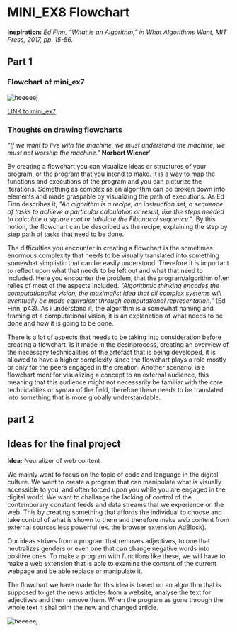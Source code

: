 # MINI_EX8 Flowchart
**Inspiration:** _Ed Finn, “What is an Algorithm,” in What Algorithms Want, MIT Press, 2017, pp. 15-56._

## Part 1

### Flowchart of mini_ex7

![heeeeej](https://github.com/madsdixen/mini_ex/blob/master/mini_ex9/mini_ex7%20Flow%20Chart.png?raw=true)

[LINK to mini_ex7](https://github.com/madsdixen/mini_ex/tree/master/mini_ex7)

### Thoughts on drawing flowcharts

_"If we want to live with the machine, we must understand the machine, we must not
worship the machine."_ **Norbert Wiener**'

By creating a flowchart you can visualize ideas or structures of your program, or the program that you intend to make. It is a way to map the functions and executions of the program and you can picturize the iterations. Something as complex as an algorithm can be broken down into elements and made graspable by visualizing the path of executions. As Ed Finn describes it, _"An algorithm is a recipe, an instruction set, a sequence of tasks to achieve a particular calculation or result, like the steps needed to calculate a square root or tabulate the Fibonacci sequence."_. By this notion, the flowchart can be described as the recipe, explaining the step by step path of tasks that need to be done. 

The difficulties you encounter in creating a flowchart is the sometimes enormous complexity that needs to be visually translated into something somewhat simplistic that can be easily understood. Therefore it is important to reflect upon what that needs to be left out and what that need to included. Here you encounter the problem, that the program/algorithm often relies of most of the aspects included. _"Algorithmic thinking encodes the computationalist vision, the maximalist idea that all complex systems will eventually be made equivalent through computational representation."_ (Ed Finn, p43). As i understand it, the algorithm is a somewhat naming and framing of a computational vision, it is an explanation of what needs to be done and how it is going to be done.

There is a lot of aspects that needs to be taking into consideration before creating a flowchart. Is it made in the desinprocess, creating an overview of the necessary technicalities of the artefact that is being developed, it is allowed to have a higher complexity since the flowchart plays a role mostly or only for the peers engaged in the creation. Another scenario, is a flowchart ment for visualizing a concept to an external audience, this meaning that this audience might not necessarily be familiar with the core technicalities or syntax of the field, therefore these needs to be translated into something that is more globally understandable.

## part 2

## Ideas for the final project

**Idea:** Neuralizer of web content

We mainly want to focus on the topic of code and language in the digital culture. We want to create a program that can manipulate what is visually accessible to you, and often forced upon you while you are engaged in the digital world. We want to challange the lacking of control of the contemporary constant feeds and data streams that we experience on the web. This by creating something that affords the individual to choose and take control of what is shown to them and therefore make web content from external sources less powerful (ex. the browser extension AdBlock).

Our ideas strives from a program that removes adjectives, to one that neutralizes genders or even one that can change negative words into positive ones. To make a program with functions like these, we will have to make a web extension that is able to examine the content of the current webpage and be able replace or manipulate it.

The flowchart we have made for this idea is based on an algorithm that is supposed to get the news articles from a website, analyse the text for adjectives and then remove them. When the program as gone through the whole text it shal print the new and changed article.

![heeeeej](https://github.com/madsdixen/mini_ex/blob/master/mini_ex9/Flowchart%20final%20project.png?raw=true)
